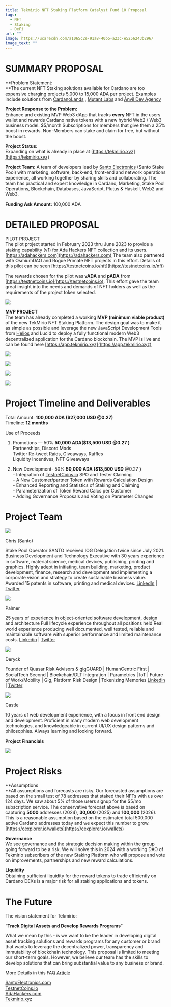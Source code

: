 ```yaml
---
title: Tekmirio NFT Staking Platform Catalyst Fund 10 Proposal
tags:
  - NFT
  - Staking
  - DeFi
url: ""
image: https://ucarecdn.com/a1065c2e-91a8-40b5-a23c-e5256243b296/
image_text: ""
---
```


# **SUMMARY PROPOSAL**

**Problem Statement:  
**The current NFT Staking solutions available for Cardano are too expensive charging projects 5,000 to 15,000 ADA per project. Examples include solutions from [CardanoLands](http://cardanolands.com/) , [Mutant Labs](https://labs.mutant-nft.com/) and [Anvil Dev Agency](http://ada-anvil.io/)

**Project Response to the Problem:**  
Enhance and existing MVP Web3 dApp that tracks **every** NFT in the users wallet and rewards Cardano native tokens with a new hybrid Web2 / Web3 business model. $5/month Subscriptions for members that give them a 25% boost in rewards. Non-Members can stake and claim for free, but without the boost.

**Project Status:**  
Expanding on what is already in place at [https://tekmirio.xyz](https://tekmirio.xyz)

**Project Team:** A team of developers lead by [Santo Electronics](http://santoelectronics.com/) (Santo Stake Pool) with marketing, software, back-end, front-end and network operations experience, all working together by sharing skills and collaborating. The team has practical and expert knowledge in Cardano, Marketing, Stake Pool Operations, Blockchain, Databases, JavaScript, Plutus & Haskell, Web2 and Web3.

**Funding Ask Amount:** 100,000 ADA

# **DETAILED PROPOSAL**

PILOT PROJECT  
The pilot project started in February 2023 thru June 2023 to provide a staking capability (v1) for Ada Hackers NFT collection and its users. [https://adahackers.com](https://adahackers.com) The team also partnered with OsmiumDAO and Rogue Primate NFT projects in this effort. Details of this pilot can be seen [https://testnetcoins.io/nft](https://testnetcoins.io/nft)

The rewards chosen for the pilot was **vADA** and **pADA** from [https://testnetcoins.io](https://testnetcoins.io). This effort gave the team great insight into the needs and demands of NFT holders as well as the requirements of the project token selected.

  
![](https://ucarecdn.com/40619071-86b2-4c16-92f7-a7b1b23e3042/)

**MVP PROJECT**  
The team has already completed a working **MVP (minimum viable product)** of the new TekMirio NFT Staking Platform. The design goal was to make it as simple as possible and leverage the new JavaScript Development Tools from [Helios](https://www.hyperion-bt.org/) and Lucid to deploy a fully functional modern Web3 decentralized application for the Cardano blockchain. The MVP is live and can be found here [https://app.tekmirio.xyz](https://app.tekmirio.xyz)  
  
  
![](https://ucarecdn.com/b35cbe25-c245-45bf-9897-ca2dfd97d9c3/)

  
![](https://ucarecdn.com/a2254fce-101a-4fa0-90c4-7f3c27e4a7a8/)

  
![](https://ucarecdn.com/6ba287fb-75ec-4ac4-be76-96fb437a43c3/)

  
![](https://ucarecdn.com/b0c4ed99-823f-4864-be9a-7dcb17db88a0/)

# **Project Timeline and Deliverables**

Total Amount: **100,000 ADA ($27,000 USD @0.27)**  
Timeline: **12 months**

Use of Proceeds

1.  Promotions — 50% **50,000 ADA($13,500 USD @0.27 )**  
    Partnerships, Discord Mods  
    Twitter Re-tweet Raids, Giveaways, Raffles  
    Liquidity Incentives, NFT Giveaways
    
2.  New Development- 50% **50,000 ADA ($13,500 USD** @0.27 **)**  
    \- Integration of [TestnetCoins.io](//TestnetCoins.io) SPO and Tester Claiming  
    \- A New Customer/partner Token with Rewards Calculation Design  
    \- Enhanced Reporting and Statistics of Staking and Claiming  
    \- Parameterization of Token Reward Calcs per Customer  
    \- Adding Governance Proposals and Voting on Parameter Changes  
      
    

# **Project Team**

![](https://miro.medium.com/v2/resize:fit:257/1*JGXRbMfh58QbHVAVxD_3Zw.jpeg)

Chris (Santo)

Stake Pool Operator SANTO received IOG Delegation twice since July 2021. Business Development and Technology Executive with 30 years experience in software, material science, medical devices, publishing, printing and graphics. Highly adept in initiating, team building, marketing, product development, finance, research and development and implementing a corporate vision and strategy to create sustainable business value. Awarded 15 patents in software, printing and medical devices. [LinkedIn](https://www.linkedin.com/in/chrisenunez/) | [Twitter](https://twitter.com/santobrands)

![](https://miro.medium.com/v2/resize:fit:200/1*uQTcVJEACt9zoNQOe9n5eg.jpeg)

Palmer

25 years of experience in object-oriented software development, design and architecture Full lifecycle experience throughout all positions held Real world experience producing well documented, well tested, reliable and maintainable software with superior performance and limited maintenance costs. [Linkedin](https://www.linkedin.com/in/palmerek/) | [Twitter](https://twitter.com/palmerek)

![](https://miro.medium.com/v2/resize:fit:300/1*Bz7Ba9q99w93Bc4rDx-5IQ.jpeg)

Deryck

Founder of Quasar Risk Advisors & gigGUARD | HumanCentric First | SocialTech Second | Blockchain/DLT Integration | Parametrics | IoT | Future of Work/Mobility | Gig, Platform Risk Design | Tokenizing Memories [Linkedin](https://www.linkedin.com/in/deryck-lance-9405898/) | [Twitter](https://twitter.com/QuasarSure)

![](https://miro.medium.com/v2/resize:fit:300/1*xdfN-JmxAfmwP4DcfnYKag.jpeg)

Castle

10 years of web development experience, with a focus in front end design and development. Proficient in many modern web development technologies, and knowledgeable in current UI/UX design patterns and philosophies. Always learning and looking forward.  
  
**Project Financials**

![](https://miro.medium.com/v2/resize:fit:700/1*bpc2bjBsWxW9pZYNCB50Aw.jpeg)

# **Project Risks**

**Assumptions  
**All assumptions and forecasts are risky. Our forecasted assumptions are based on the small test of 78 addresses that staked their NFTs with us over 124 days. We saw about 5% of those users signup for the $5/mo subscription service. The conservative forecast above is based on capturing **5000** addresses (2024), **30,000** (2025) and **100,000** (2026). This is a reasonable assumption based on the estimated total 500,000 active Cardano addresses today and we expect this number to grow. [https://cexplorer.io/wallets](https://cexplorer.io/wallets)

**Governance**  
We see governance and the strategic decision making within the group going forward to be a risk. We will solve this in 2024 with a working DAO of Tekmirio subscribers of the new Staking Platform who will propose and vote on improvements, partnerships and new reward calculations.

**Liquidity**  
Obtaining sufficient liquidity for the reward tokens to trade efficiently on Cardano DEXs is a major risk for all staking applications and tokens.

# **The Future**

The vision statement for Tekmirio:

“**Track Digital Assets and Develop Rewards Programs**”

What we mean by this - is we want to be the leader in developing digital asset tracking solutions and rewards programs for any customer or brand that wants to leverage the decentralized power, transparency and immutability of blockchain technology. This proposal is limited to meeting our short-term goals. However, we believe our team has the skills to develop solutions that can bring substantial value to any business or brand.

More Details in this FAQ [Article](https://santoelectronics.medium.com/faq-testnetcoins-io-and-tekmirio-xyz-nft-staking-493b3d9e59aa)

[SantoElectronics.com](//SantoElectronics.com)  
[TestnetCoins.io](//TestnetCoins.io)  
[AdaHackers.com](//AdaHackers.com)  
[Tekmirio.xyz](//Tekmirio.xyz)
